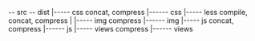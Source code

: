 -- src                                       -- dist
    |----- css        concat, compress           |------ css
    |----- less       compile, concat, compress  |
    |----- img        compress                   |------ img
    |----- js         concat, compress           |------ js
    |----- views      compress                   |------ views